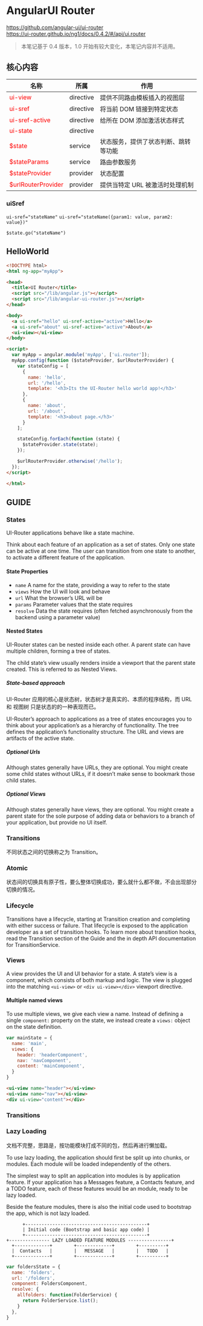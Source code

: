 <style>
  td:first-child { color: red; }
  i { color: gray; }
</style>

# AngularUI Router

https://github.com/angular-ui/ui-router  
https://ui-router.github.io/ng1/docs/0.4.2/#/api/ui.router

> 本笔记基于 0.4 版本，1.0 开始有较大变化，本笔记内容并不适用。


## 核心内容

| 名称           |  所属     | 作用
|----------------|-----------|----------------------------------
| ui-view        | directive | 提供不同路由模板插入的视图层
| ui-sref        | directive | 将当前 DOM 链接到特定状态
| ui-sref-active | directive | 给所在 DOM 添加激活状态样式
| ui-state       | directive | 
| $state         | service   | 状态服务，提供了状态判断、跳转等功能
| $stateParams   | service   | 路由参数服务
| $stateProvider | provider  | 状态配置
| $urlRouterProvider | provider | 提供当特定 URL 被激活时处理机制

### uiSref

`ui-sref="stateName"`
`ui-sref="stateName({param1: value, param2: value})"`

`$state.go("stateName")`


## HelloWorld

```html
<!DOCTYPE html>
<html ng-app="myApp">

<head>
  <title>UI Router</title>
  <script src="/lib/angular.js"></script>
  <script src="/lib/angular-ui-router.js"></script>
</head>

<body>
  <a ui-sref="hello" ui-sref-active="active">Hello</a>
  <a ui-sref="about" ui-sref-active="active">About</a>
  <ui-view></ui-view>
</body>

<script>
  var myApp = angular.module('myApp', ['ui.router']);
  myApp.config(function ($stateProvider, $urlRouterProvider) {
    var stateConfig = [
      {
        name: 'hello',
        url: '/hello',
        template: '<h3>Its the UI-Router hello world app!</h3>'
      },
      {
        name: 'about',
        url: '/about',
        template: '<h3>about page.</h3>'
      }
    ];

    stateConfig.forEach(function (state) {
      $stateProvider.state(state);
    });

    $urlRouterProvider.otherwise('/hello');
  });
</script>

</html>
```


## GUIDE

### States

UI-Router applications behave like a state machine.

Think about each feature of an application as a set of states. Only one state can be active at one time. The user can transition from one state to another, to activate a different feature of the application.

#### State Properties 

* `name` A name for the state, providing a way to refer to the state
* `views` How the UI will look and behave
* `url` What the browser’s URL will be
* `params` Parameter values that the state requires
* `resolve` Data the state requires (often fetched asynchronously from the backend using a parameter value)

#### Nested States

UI-Router states can be nested inside each other. A parent state can have multiple children, forming a tree of states.

The child state’s view usually renders inside a viewport that the parent state created. This is referred to as Nested Views.

##### State-based approach

UI-Router 应用的核心是状态树，状态树才是真实的、本质的程序结构，而 URL 和 视图树 只是状态的的一种表现而已。

UI-Router’s approach to applications as a tree of states encourages you to think about your application’s as a hierarchy of functionality. The tree defines the application’s functionality structure. The URL and views are artifacts of the active state. 

##### Optional Urls

Although states generally have URLs, they are optional. You might create some child states without URLs, if it doesn’t make sense to bookmark those child states. 

##### Optional Views

Although states generally have views, they are optional. You might create a parent state for the sole purpose of adding data or behaviors to a branch of your application, but provide no UI itself.

### Transitions

不同状态之间的切换称之为 Transition。

### Atomic 

状态间的切换具有原子性，要么整体切换成功，要么就什么都不做，不会出现部分切换的情况。

### Lifecycle 

Transitions have a lifecycle, starting at Transition creation and completing with either success or failure. That lifecycle is exposed to the application developer as a set of transition hooks. To learn more about transition hooks, read the Transition section of the Guide and the in depth API documentation for TransitionService.


### Views

A view provides the UI and UI behavior for a state. A state’s view is a component, which consists of both markup and logic. The view is plugged into the matching `<ui-view>`  or `<div ui-view></div>` viewport directive. 

#### Multiple named views

To use multiple views, we give each view a name. Instead of defining a single `component:` property on the state, we instead create a `views:` object on the state definition. 

```js
var mainState = {
  name: 'main',
  views: {
    header: 'headerComponent',
    nav: 'navComponent',
    content: 'mainComponent',
  }
}
```

```html
<ui-view name="header"></ui-view>
<ui-view name="nav"></ui-view>
<div ui-view="content"></div>
```


### Transitions


### Lazy Loading

文档不完整，思路是，按功能模块打成不同的包，然后再进行懒加载。

To use lazy loading, the application should first be split up into chunks, or modules. Each module will be loaded independently of the others.

The simplest way to split an application into modules is by application feature. If your application has a Messages feature, a Contacts feature, and a TODO feature, each of these features would be an module, ready to be lazy loaded.

Beside the feature modules, there is also the initial code used to bootstrap the app, which is not lazy loaded.

```
      +---------------------------------------------+
      | Initial code (Bootstrap and basic app code) |
      +---------------------------------------------+
+--------------- LAZY LOADED FEATURE MODULES ----------------+
  +-------------+        +-------------+        +----------+ 
  |  Contacts   |        |   MESSAGE   |        |   TODO   |
  +-------------+        +-------------+        +----------+
```


```js
var foldersState = {
  name: 'folders',
  url: '/folders',
  component: FoldersComponent,
  resolve: {
    allfolders: function(FolderService) {
      return FolderService.list();
    }
  },
}
```







